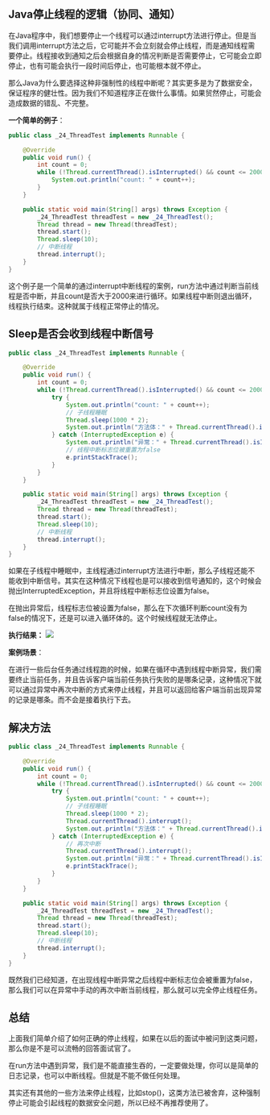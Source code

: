 ## Java停止线程的逻辑（协同、通知）
在Java程序中，我们想要停止一个线程可以通过interrupt方法进行停止。但是当我们调用interrupt方法之后，它可能并不会立刻就会停止线程，而是通知线程需要停止。线程接收到通知之后会根据自身的情况判断是否需要停止，它可能会立即停止，也有可能会执行一段时间后停止，也可能根本就不停止。

那么Java为什么要选择这种非强制性的线程中断呢？其实更多是为了数据安全，保证程序的健壮性。因为我们不知道程序正在做什么事情。如果贸然停止，可能会造成数据的错乱、不完整。

**一个简单的例子**：
```java
public class _24_ThreadTest implements Runnable {

    @Override
    public void run() {
        int count = 0;
        while (!Thread.currentThread().isInterrupted() && count <= 2000) {
            System.out.println("count: " + count++);
        }
    }

    public static void main(String[] args) throws Exception {
        _24_ThreadTest threadTest = new _24_ThreadTest();
        Thread thread = new Thread(threadTest);
        thread.start();
        Thread.sleep(10);
        // 中断线程
        thread.interrupt();
    }
}
```

这个例子是一个简单的通过interrupt中断线程的案例，run方法中通过判断当前线程是否中断，并且count是否大于2000来进行循环。如果线程中断则退出循环，线程执行结束。这种就属于线程正常停止的情况。

## Sleep是否会收到线程中断信号

```java
public class _24_ThreadTest implements Runnable {

    @Override
    public void run() {
        int count = 0;
        while (!Thread.currentThread().isInterrupted() && count <= 2000) {
            try {
                System.out.println("count: " + count++);
                // 子线程睡眠
                Thread.sleep(1000 * 2);
                System.out.println("方法体：" + Thread.currentThread().isInterrupted());
            } catch (InterruptedException e) {
                System.out.println("异常：" + Thread.currentThread().isInterrupted());
                // 线程中断标志位被重置为false
                e.printStackTrace();
            }
        }
    }

    public static void main(String[] args) throws Exception {
        _24_ThreadTest threadTest = new _24_ThreadTest();
        Thread thread = new Thread(threadTest);
        thread.start();
        Thread.sleep(10);
        // 中断线程
        thread.interrupt();
    }
}
```

如果在子线程中睡眠中，主线程通过interrupt方法进行中断，那么子线程还能不能收到中断信号。其实在这种情况下线程也是可以接收到信号通知的，这个时候会抛出InterruptedException，并且将线程中断标志位设置为false。

在抛出异常后，线程标志位被设置为false，那么在下次循环判断count没有为false的情况下，还是可以进入循环体的。这个时候线程就无法停止。

**执行结果：**
![](https://files.mdnice.com/user/2735/987082ec-ba21-47bd-9d7c-6472158f41b5.png)


**案例场景**：

在进行一些后台任务通过线程跑的时候，如果在循环中遇到线程中断异常，我们需要终止当前任务，并且告诉客户端当前任务执行失败的是哪条记录，这种情况下就可以通过异常中再次中断的方式来停止线程，并且可以返回给客户端当前出现异常的记录是哪条。而不会是接着执行下去。

## 解决方法
```java
public class _24_ThreadTest implements Runnable {

    @Override
    public void run() {
        int count = 0;
        while (!Thread.currentThread().isInterrupted() && count <= 2000) {
            try {
                System.out.println("count: " + count++);
                // 子线程睡眠
                Thread.sleep(1000 * 2);
                Thread.currentThread().interrupt();
                System.out.println("方法体：" + Thread.currentThread().isInterrupted());
            } catch (InterruptedException e) {
                // 再次中断
                Thread.currentThread().interrupt();
                System.out.println("异常：" + Thread.currentThread().isInterrupted());
                e.printStackTrace();
            }
        }
    }

    public static void main(String[] args) throws Exception {
        _24_ThreadTest threadTest = new _24_ThreadTest();
        Thread thread = new Thread(threadTest);
        thread.start();
        Thread.sleep(10);
        // 中断线程
        thread.interrupt();
    }
}
```

既然我们已经知道，在出现线程中断异常之后线程中断标志位会被重置为false，那么我们可以在异常中手动的再次中断当前线程，那么就可以完全停止线程任务。

## 总结
上面我们简单介绍了如何正确的停止线程，如果在以后的面试中被问到这类问题，那么你是不是可以流畅的回答面试官了。

在run方法中遇到异常，我们是不能直接生吞的，一定要做处理，你可以是简单的日志记录，也可以中断线程。但就是不能不做任何处理。

其实还有其他的一些方法来停止线程，比如stop()，这类方法已被舍弃，这种强制停止可能会引起线程的数据安全问题，所以已经不再推荐使用了。
